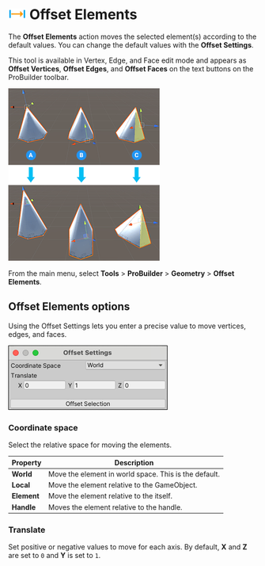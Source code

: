 # ![Offset Elements icon](images/icons/Offset_Elements.png) Offset Elements

The __Offset Elements__ action moves the selected element(s) according to the default values. You can change the default values with the **Offset Settings**. 

This tool is available in Vertex, Edge, and Face edit mode and appears as **Offset Vertices**, **Offset Edges**, and **Offset Faces** on the text buttons on the ProBuilder toolbar.

![Examples of offsetting a vertex on the y-axis (A), 2 edges on the y-axis (B), and a face on the z-axis (C)](images/OffsetElements_Example.png)

From the main menu, select **Tools** > **ProBuilder** > **Geometry** > **Offset Elements**.

## Offset Elements options

Using the Offset Settings lets you enter a precise value to move vertices, edges, and faces.

![Offset Elements options](images/Offset_Elements_props.png)

### Coordinate space

Select the relative space for moving the elements.

| **Property** | **Description** |
| --- | --- |
| **World** | Move the element in world space. This is the default. |
| **Local** | Move the element relative to the GameObject. |
| **Element** | Move the element relative to the itself. |
| **Handle** | Moves the element relative to the handle. |

### Translate

Set positive or negative values to move for each axis. By default, **X** and **Z** are set to `0` and **Y** is set to `1`.


